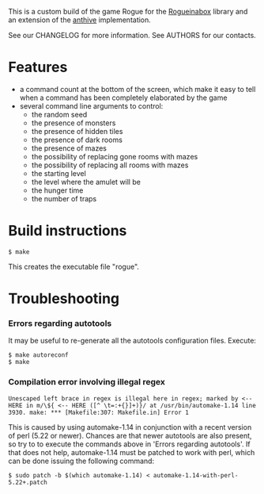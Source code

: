 This is a custom build of the game Rogue for the
[Rogueinabox](https://github.com/rogueinabox)
library
and an extension of the
[anthive](http://www.anthive.com/project/rogue/)
implementation.

See our CHANGELOG for more information.
See AUTHORS for our contacts. 


# Features
- a command count at the bottom of the screen, 
  which make it easy to tell when a command has been completely elaborated
  by the game
- several command line arguments to control:
    - the random seed
    - the presence of monsters
    - the presence of hidden tiles
    - the presence of dark rooms
    - the presence of mazes
    - the possibility of replacing gone rooms with mazes
    - the possibility of replacing all rooms with mazes
    - the starting level
    - the level where the amulet will be
    - the hunger time
    - the number of traps


# Build instructions

```
$ make
```

This creates the executable file "rogue".


# Troubleshooting

### Errors regarding autotools
It may be useful to re-generate all the autotools configuration files. Execute:

```
$ make autoreconf
$ make
```

### Compilation error involving illegal regex

`Unescaped left brace in regex is illegal here in regex; marked by <-- HERE in m/\${ <-- HERE ([^ \t=:+{}]+)}/ at /usr/bin/automake-1.14 line 3930.
make: *** [Makefile:307: Makefile.in] Error 1`
  
This is caused by using automake-1.14 in conjunction with a recent version of perl (5.22 or newer). Chances are that newer 
autotools are also present, so try to to execute the commands above in 'Errors regarding autotools'. If that does not help, 
automake-1.14 must be patched to work with perl, which can be done issuing the following command:
  
```
$ sudo patch -b $(which automake-1.14) < automake-1.14-with-perl-5.22+.patch
```
